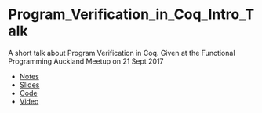 # Program_Verification_in_Coq_Intro_Talk
A short talk about Program Verification in Coq. Given at the Functional Programming Auckland Meetup on 21 Sept 2017

* [Notes](https://coda-coda.github.io/Program_Verification_in_Coq_Intro_Talk/Program_Verification_in_Coq_Notes.pdf)
* [Slides](https://coda-coda.github.io/Program_Verification_in_Coq_Intro_Talk/Program_Verification_in_Coq_Slides.pdf)
* [Code](https://coda-coda.github.io/Program_Verification_in_Coq_Intro_Talk/Program_Verification_in_Coq_Code.v)
* [Video](https://youtu.be/ZT5gQ_TTg5U)
